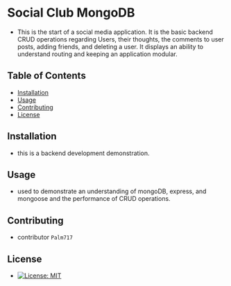 # Social Club MongoDB

- This is the start of a social media application. It is the basic backend CRUD operations regarding Users, their thoughts, the comments to user posts, adding friends, and deleting a user. It displays an ability to understand routing and keeping an application modular.

## Table of Contents

- [Installation](#installation)
- [Usage](#usage)
- [Contributing](#contributing)
- [License](#license)

## Installation

- this is a backend development demonstration.

## Usage

- used to demonstrate an understanding of mongoDB, express, and mongoose and the performance of CRUD operations.

## Contributing

- contributor `Palm717`

## License

- [![License: MIT](https://img.shields.io/badge/License-MIT-yellow.svg)](https://opensource.org/licenses/MIT)

